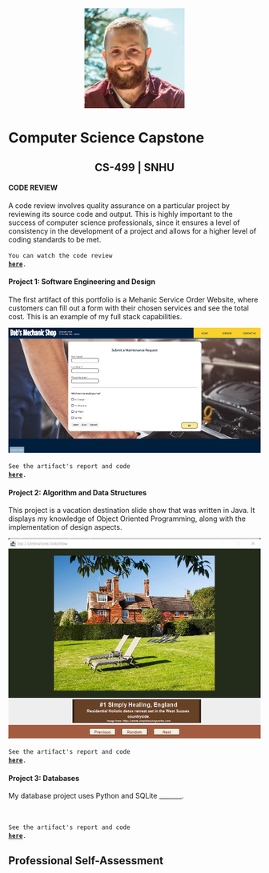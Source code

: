 <center>
  <img src="profile.jpg" height=200 width=200>
</center>
  
# Computer Science Capstone
  
## <center>CS-499 | SNHU</center>

#### CODE REVIEW

A code review involves quality assurance on a particular project by reviewing its source code and output. This is highly important to the success of computer science professionals, since it ensures a level of consistency in the development of a project and allows for a higher level of coding standards to be met. 

<code>You can watch the code review <b><a href="https://www.brandonlombard.com/CS-499/code-review.html">here</a></b>.</code>

#### Project 1: Software Engineering and Design

The first artifact of this portfolio is a Mehanic Service Order Website, where customers can fill out a form with their chosen services and see the total cost. This is an example of my full stack capabilities.

<center>
  <img src="mechanic_shop_final.png" height=250>
</center>
  
<code>See the artifact's report and code <b><a href="https://github.com/BrandonLombard/BrandonLombard.github.io/tree/Mechanic-Website">here</a></b>.</code>

#### Project 2: Algorithm and Data Structures

This project is a vacation destination slide show that was written in Java. It displays my knowledge of Object Oriented Programming, along with the implementation of design aspects.

<center>
  <img src="slideshow-final.png" height=400>
</center>
  
<code>See the artifact's report and code <b><a href="https://github.com/BrandonLombard/BrandonLombard.github.io/tree/Java-Slide-Show">here</a></b>.</code>

#### Project 3: Databases

My database project uses Python and SQLite _______.

<center>
  <img src="" height=200>
</center>

  <code>See the artifact's report and code <b><a href="">here</a></b>.</code>

## Professional Self-Assessment


